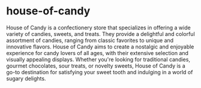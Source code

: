 # house-of-candy
House of Candy is a confectionery store that specializes in offering a wide variety of candies, sweets, and treats. 
They provide a delightful and colorful assortment of candies, ranging from classic favorites to unique and innovative flavors. House of Candy aims to create a nostalgic and enjoyable experience for candy lovers of all ages, with their extensive selection and visually appealing displays. Whether you're looking for traditional candies, gourmet chocolates, sour treats, or novelty sweets, 
House of Candy is a go-to destination for satisfying your sweet tooth and indulging in a world of sugary delights.
